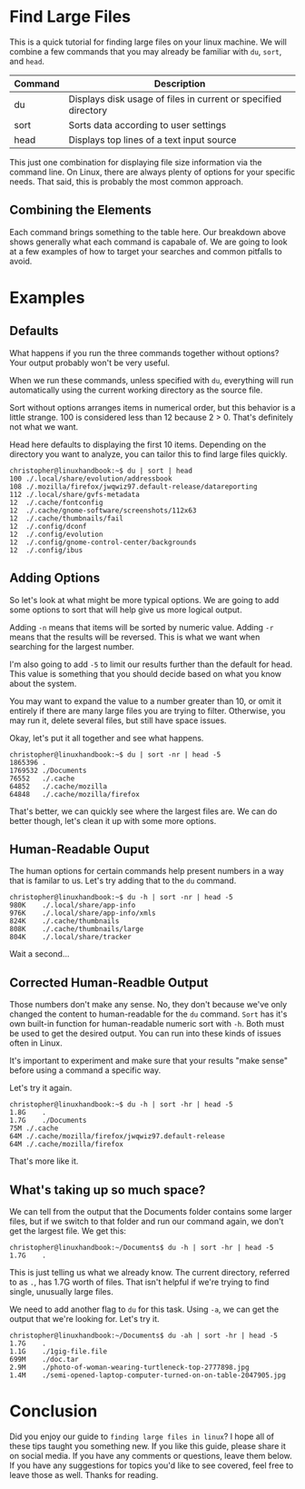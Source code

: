 # Find Large Files 

This is a quick tutorial for finding large files on your linux machine. We will combine a few commands that you may already be familiar with `du`, `sort`, and `head`. 

| Command | Description | 
|--|--|
| du | Displays disk usage of files in current or specified directory |
| sort | Sorts data according to user settings|
| head | Displays top lines of a text input source |

This just one combination for displaying file size information via the command line. On Linux, there are always plenty of options for your specific needs. That said, this is probably the most common approach. 

## Combining the Elements
Each command brings something to the table here. Our breakdown above shows generally what each command is capabale of. We are going to look at a few examples of how to target your searches and common pitfalls to avoid. 

# Examples 

## Defaults
What happens if you run the three commands together without options? Your output probably won't be very useful. 

When we run these commands, unless specified with `du`, everything will run automatically using the current working directory as the source file.

Sort without options arranges items in numerical order, but this behavior is a little strange. 100 is considered less than 12 because 2 > 0. That's definitely not what we want.

Head here defaults to displaying the first 10 items. Depending on the directory you want to analyze, you can tailor this to find large files quickly.

```
christopher@linuxhandbook:~$ du | sort | head
100	./.local/share/evolution/addressbook
108	./.mozilla/firefox/jwqwiz97.default-release/datareporting
112	./.local/share/gvfs-metadata
12	./.cache/fontconfig
12	./.cache/gnome-software/screenshots/112x63
12	./.cache/thumbnails/fail
12	./.config/dconf
12	./.config/evolution
12	./.config/gnome-control-center/backgrounds
12	./.config/ibus
```

## Adding Options
So let's look at what might be more typical options. We are going to add some options to sort that will help give us more logical output. 

Adding `-n` means that items will be sorted by numeric value. Adding `-r` means that the results will be reversed. This is what we want when searching for the largest number.

I'm also going to add `-5` to limit our results further than the default for head. This value is something that you should decide based on what you know about the system. 

You may want to expand the value to a number greater than 10, or omit it entirely if there are many large files you are trying to filter. Otherwise, you may run it, delete several files, but still have space issues. 

Okay, let's put it all together and see what happens. 

```
christopher@linuxhandbook:~$ du | sort -nr | head -5
1865396	.
1769532	./Documents
76552	./.cache
64852	./.cache/mozilla
64848	./.cache/mozilla/firefox
```
That's better, we can quickly see where the largest files are. We can do better though, let's clean it up with some more options.

## Human-Readable Ouput
The human options for certain commands help present numbers in a way that is familar to us. Let's try adding that to the `du` command.

```
christopher@linuxhandbook:~$ du -h | sort -nr | head -5
980K	./.local/share/app-info
976K	./.local/share/app-info/xmls
824K	./.cache/thumbnails
808K	./.cache/thumbnails/large
804K	./.local/share/tracker
```

Wait a second...

## Corrected Human-Readble Output
Those numbers don't make any sense. No, they don't because we've only changed the content to human-readable for the `du` command. `Sort` has it's own built-in function for human-readable numeric sort with `-h`. Both must be used to get the desired output. You can run into these kinds of issues often in Linux. 

It's important to experiment and make sure that your results "make sense" before using a command a specific way.


Let's try it again.

```
christopher@linuxhandbook:~$ du -h | sort -hr | head -5
1.8G	.
1.7G	./Documents
75M	./.cache
64M	./.cache/mozilla/firefox/jwqwiz97.default-release
64M	./.cache/mozilla/firefox
```

That's more like it. 

## What's taking up so much space?

We can tell from the output that the Documents folder contains some larger files, but if we switch to that folder and run our command again, we don't get the largest file. We get this: 

```
christopher@linuxhandbook:~/Documents$ du -h | sort -hr | head -5
1.7G	.
```
This is just telling us what we already know. The current directory, referred to as  `.`, has 1.7G worth of files. That isn't helpful if we're trying to find single, unusually large files.

We need to add another flag to `du` for this task. Using `-a`, we can get the output that we're looking for. Let's try it.

```
christopher@linuxhandbook:~/Documents$ du -ah | sort -hr | head -5
1.7G	.
1.1G	./1gig-file.file
699M	./doc.tar
2.9M	./photo-of-woman-wearing-turtleneck-top-2777898.jpg
1.4M	./semi-opened-laptop-computer-turned-on-on-table-2047905.jpg
```
# Conclusion
Did you enjoy our guide to `finding large files in linux`? I hope all of these tips taught you something new. If you like this guide, please share it on social media. If you have any comments or questions, leave them below. If you have any suggestions for topics you'd like to see covered, feel free to leave those as well. Thanks for reading. 